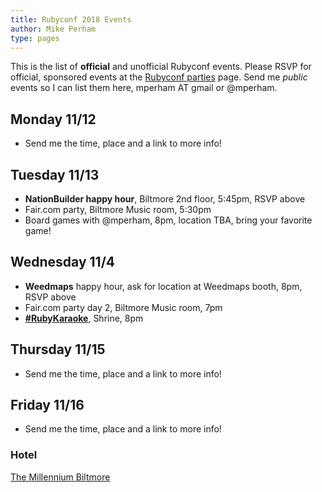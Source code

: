 ```yaml
---
title: Rubyconf 2018 Events
author: Mike Perham
type: pages
---
```


This is the list of **official** and unofficial Rubyconf events. Please RSVP for official,
sponsored events at the [Rubyconf parties](https://rubyconf.com/parties) page.
Send me *public* events so I can list them here, mperham AT gmail or @mperham.

## Monday 11/12

* Send me the time, place and a link to more info!

## Tuesday 11/13

* **NationBuilder happy hour**, Biltmore 2nd floor, 5:45pm, RSVP above
* Fair.com party, Biltmore Music room, 5:30pm
* Board games with @mperham, 8pm, location TBA, bring your favorite game!

## Wednesday 11/4

* **Weedmaps** happy hour, ask for location at Weedmaps booth, 8pm, RSVP above
* Fair.com party day 2, Biltmore Music room, 7pm
* **[#RubyKaraoke](https://www.eventbrite.com/e/ruby-conf-rubykaraoke-with-engine-yard-and-ruby-together-tickets-52178908520)**, Shrine, 8pm

## Thursday 11/15

* Send me the time, place and a link to more info!

## Friday 11/16

* Send me the time, place and a link to more info!


### Hotel

[The Millennium Biltmore](https://www.millenniumhotels.com/en/los-angeles/millennium-biltmore-hotel-los-angeles/)
